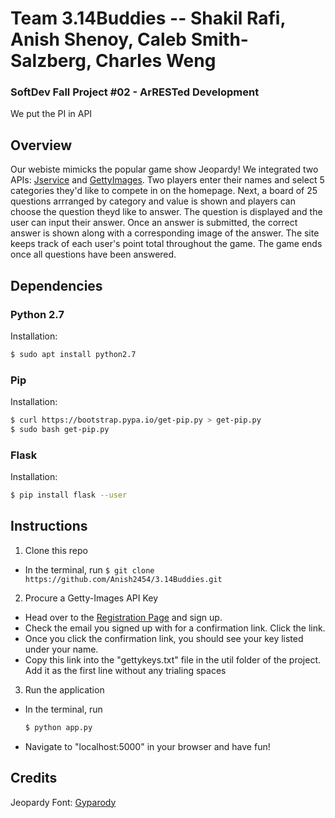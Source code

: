 # Team 3.14Buddies -- Shakil Rafi, Anish Shenoy, Caleb Smith-Salzberg, Charles Weng
### SoftDev Fall Project #02 - ArRESTed Development

We put the PI in API

## Overview

Our webiste mimicks the popular game show Jeopardy! We integrated two APIs: [Jservice](http://www.jservice.io/) and [GettyImages](http://developers.gettyimages.com/en/). Two players enter their names and select 5 categories they'd like to compete in on the homepage. Next, a board of 25 questions arrranged by category and value is shown and players can choose the question theyd like to answer. The question is displayed and the user can input their answer. Once an answer is submitted, the correct answer is shown along with a corresponding image of the answer. The site keeps track of each user's point total throughout the game. The game ends once all questions have been answered.

## Dependencies

### Python 2.7
Installation:
```bash
$ sudo apt install python2.7
```

### Pip
Installation:
```bash
$ curl https://bootstrap.pypa.io/get-pip.py > get-pip.py
$ sudo bash get-pip.py
```

### Flask
Installation:
```bash
$ pip install flask --user
```

## Instructions

1. Clone this repo
  * In the terminal, run 
  ```$ git clone https://github.com/Anish2454/3.14Buddies.git```

2. Procure a Getty-Images API Key
  * Head over to the [Registration Page](https://developer.gettyimages.com/member/register) and sign up.
  * Check the email you signed up with for a confirmation link. Click the link.
  * Once you click the confirmation link, you should see your key listed under your name.
  * Copy this link into the "gettykeys.txt" file in the util folder of the project. Add it as the first line without any trialing spaces
  
3. Run the application
  * In the terminal, run
    ```bash
    $ python app.py
    ```
  * Navigate to "localhost:5000" in your browser and have fun!
  
## Credits

Jeopardy Font: [Gyparody](http://typodermicfonts.com/gyparody/)
